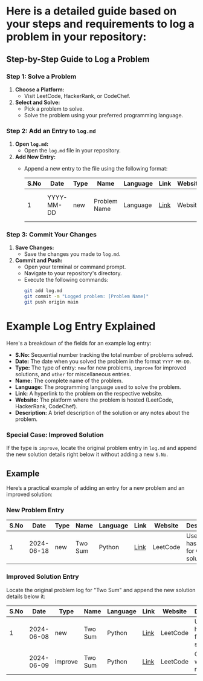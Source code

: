 # Here is a detailed guide based on your steps and requirements to log a problem in your repository:

## Step-by-Step Guide to Log a Problem

### Step 1: Solve a Problem

1. **Choose a Platform:**
   - Visit LeetCode, HackerRank, or CodeChef.
2. **Select and Solve:**
   - Pick a problem to solve.
   - Solve the problem using your preferred programming language.

### Step 2: Add an Entry to `log.md`

1. **Open `log.md`:**
   - Open the `log.md` file in your repository.
2. **Add New Entry:**
   - Append a new entry to the file using the following format:
    
     | S.No | Date       | Type    | Name                     | Language | Link                                    | Website   | Description                     |
     |------|------------|---------|--------------------------|----------|-----------------------------------------|-----------|---------------------------------|
     | 1    | YYYY-MM-DD | new     | Problem Name             | Language | [Link](https://website.com/problem)     | Website   | Brief description of the solution |


### Step 3: Commit Your Changes

1. **Save Changes:**
   - Save the changes you made to `log.md`.
2. **Commit and Push:**
   - Open your terminal or command prompt.
   - Navigate to your repository's directory.
   - Execute the following commands:
     ```bash
     git add log.md
     git commit -m "Logged problem: [Problem Name]"
     git push origin main
     ```

# Example Log Entry Explained

Here's a breakdown of the fields for an example log entry:

- **S.No:** Sequential number tracking the total number of problems solved.
- **Date:** The date when you solved the problem in the format `YYYY-MM-DD`.
- **Type:** The type of entry: `new` for new problems, `improve` for improved solutions, and `other` for miscellaneous entries.
- **Name:** The complete name of the problem.
- **Language:** The programming language used to solve the problem.
- **Link:** A hyperlink to the problem on the respective website.
- **Website:** The platform where the problem is hosted (LeetCode, HackerRank, CodeChef).
- **Description:** A brief description of the solution or any notes about the problem.

### Special Case: Improved Solution

If the type is `improve`, locate the original problem entry in `log.md` and append the new solution details right below it without adding a new `S.No`.

## Example

Here’s a practical example of adding an entry for a new problem and an improved solution:

### New Problem Entry


| S.No | Date       | Type    | Name              | Language | Link                                   | Website   | Description                        |
|------|------------|---------|-------------------|----------|----------------------------------------|-----------|------------------------------------|
| 1    | 2024-06-18 | new     | Two Sum           | Python   | [Link](https://leetcode.com/problems/two-sum) | LeetCode  | Used a hashmap for O(n) solution   |


### Improved Solution Entry

Locate the original problem log for "Two Sum" and append the new solution details below it:


| S.No | Date       | Type    | Name              | Language | Link                                   | Website   | Description                        |
|------|------------|---------|-------------------|----------|----------------------------------------|-----------|------------------------------------|
| 1    | 2024-06-08 | new     | Two Sum           | Python   | [Link](https://leetcode.com/problems/two-sum) | LeetCode  | Used a hashmap for O(n) solution   |
|      | 2024-06-09 | improve | Two Sum           | Python   | [Link](https://leetcode.com/problems/two-sum) | LeetCode  | Optimized with early return        |

